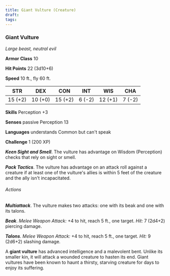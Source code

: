 ```yaml
---
title: Giant Vulture (Creature)
draft: 
tags:
---
```


### Giant Vulture

*Large beast, neutral evil*

**Armor Class** 10

**Hit Points** 22 (3d10+6)

**Speed** 10 ft., fly 60 ft.

| STR     | DEX     | CON     | INT    | WIS     | CHA    |
|---------|---------|---------|--------|---------|--------|
| 15 (+2) | 10 (+0) | 15 (+2) | 6 (-2) | 12 (+1) | 7 (-2) |

**Skills** Perception +3

**Senses** passive Perception 13

**Languages** understands Common but can't speak

**Challenge** 1 (200 XP)

***Keen Sight and Smell***. The vulture has advantage on Wisdom (Perception) checks that rely on sight or smell.

***Pack Tactics***. The vulture has advantage on an attack roll against a creature if at least one of the vulture's allies is within 5 feet of the creature and the ally isn't incapacitated.

###### Actions

***Multiattack***. The vulture makes two attacks: one with its beak and one with its talons.

***Beak***. *Melee Weapon Attack:* +4 to hit, reach 5 ft., one target. *Hit:* 7 (2d4+2) piercing damage.

***Talons***. *Melee Weapon Attack:* +4 to hit, reach 5 ft., one target. *Hit:* 9 (2d6+2) slashing damage.

A **giant vulture** has advanced intelligence and a malevolent bent. Unlike its smaller kin, it will attack a wounded creature to hasten its end. Giant vultures have been known to haunt a thirsty, starving creature for days to enjoy its suffering.
